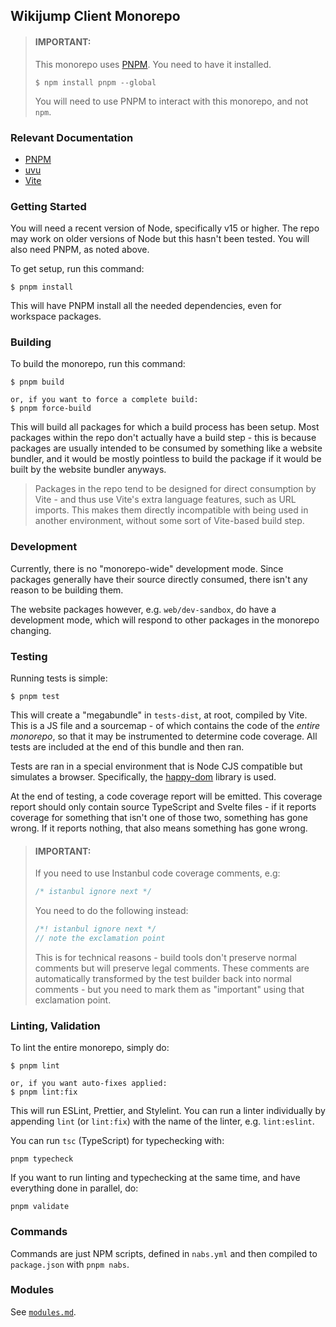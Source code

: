 ## Wikijump Client Monorepo

> #### **IMPORTANT:**
> This monorepo uses [PNPM](https://pnpm.io/). You need to have it installed.
> ```
> $ npm install pnpm --global
> ```
> You will need to use PNPM to interact with this monorepo, and not `npm`.

### Relevant Documentation

* [PNPM](https://pnpm.io/)
* [uvu](https://github.com/lukeed/uvu)
* [Vite](https://vitejs.dev/)

### Getting Started

You will need a recent version of Node, specifically v15 or higher. The repo may work on older versions of Node but this hasn't been tested. You will also need PNPM, as noted above.

To get setup, run this command:
```
$ pnpm install
```

This will have PNPM install all the needed dependencies, even for workspace packages.

### Building

To build the monorepo, run this command:
```
$ pnpm build

or, if you want to force a complete build:
$ pnpm force-build
```

This will build all packages for which a build process has been setup. Most packages within the repo don't actually have a build step - this is because packages are usually intended to be consumed by something like a website bundler, and it would be mostly pointless to build the package if it would be built by the website bundler anyways.

> Packages in the repo tend to be designed for direct consumption by Vite - and thus use Vite's extra language features, such as URL imports. This makes them directly incompatible with being used in another environment, without some sort of Vite-based build step.

### Development

Currently, there is no "monorepo-wide" development mode. Since packages generally have their source directly consumed, there isn't any reason to be building them.

The website packages however, e.g. `web/dev-sandbox`, do have a development mode, which will respond to other packages in the monorepo changing.

### Testing

Running tests is simple:
```
$ pnpm test
```

This will create a "megabundle" in `tests-dist`, at root, compiled by Vite. This is a JS file and a sourcemap - of which contains the code of the _entire monorepo_, so that it may be instrumented to determine code coverage. All tests are included at the end of this bundle and then ran.

Tests are ran in a special environment that is Node CJS compatible but simulates a browser. Specifically, the [happy-dom](https://github.com/capricorn86/happy-dom) library is used.

At the end of testing, a code coverage report will be emitted. This coverage report should only contain source TypeScript and Svelte files - if it reports coverage for something that isn't one of those two, something has gone wrong. If it reports nothing, that also means something has gone wrong.

> #### **IMPORTANT:**
> If you need to use Instanbul code coverage comments, e.g:
> ```js
> /* istanbul ignore next */
> ```
> You need to do the following instead:
> ```js
> /*! istanbul ignore next */
> // note the exclamation point
> ```
> This is for technical reasons - build tools don't preserve normal comments but will preserve legal comments. These comments are automatically transformed by the test builder back into normal comments - but you need to mark them as "important" using that exclamation point.

### Linting, Validation

To lint the entire monorepo, simply do:
```
$ pnpm lint

or, if you want auto-fixes applied:
$ pnpm lint:fix
```

This will run ESLint, Prettier, and Stylelint. You can run a linter individually by appending `lint` (or `lint:fix`) with the name of the linter, e.g. `lint:eslint`.

You can run `tsc` (TypeScript) for typechecking with:
```
pnpm typecheck
```

If you want to run linting and typechecking at the same time, and have everything done in parallel, do:
```
pnpm validate
```

### Commands

Commands are just NPM scripts, defined in `nabs.yml` and then compiled to
`package.json` with `pnpm nabs`.

### Modules

See [`modules.md`](misc/docs/modules.md).
